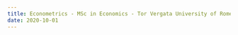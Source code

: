 ```yaml
---
title: Econometrics - MSc in Economics - Tor Vergata University of Rome (Fall 2020)
date: 2020-10-01
---
```

